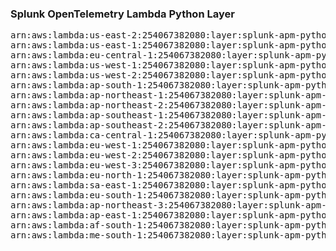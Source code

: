 <h3>Splunk OpenTelemetry Lambda Python Layer</h3>

<pre>
arn:aws:lambda:us-east-2:254067382080:layer:splunk-apm-python:295
arn:aws:lambda:us-east-1:254067382080:layer:splunk-apm-python:19
arn:aws:lambda:eu-central-1:254067382080:layer:splunk-apm-python:19
arn:aws:lambda:us-west-1:254067382080:layer:splunk-apm-python:19
arn:aws:lambda:us-west-2:254067382080:layer:splunk-apm-python:19
arn:aws:lambda:ap-south-1:254067382080:layer:splunk-apm-python:19
arn:aws:lambda:ap-northeast-1:254067382080:layer:splunk-apm-python:19
arn:aws:lambda:ap-northeast-2:254067382080:layer:splunk-apm-python:19
arn:aws:lambda:ap-southeast-1:254067382080:layer:splunk-apm-python:19
arn:aws:lambda:ap-southeast-2:254067382080:layer:splunk-apm-python:19
arn:aws:lambda:ca-central-1:254067382080:layer:splunk-apm-python:19
arn:aws:lambda:eu-west-1:254067382080:layer:splunk-apm-python:19
arn:aws:lambda:eu-west-2:254067382080:layer:splunk-apm-python:19
arn:aws:lambda:eu-west-3:254067382080:layer:splunk-apm-python:19
arn:aws:lambda:eu-north-1:254067382080:layer:splunk-apm-python:19
arn:aws:lambda:sa-east-1:254067382080:layer:splunk-apm-python:19
arn:aws:lambda:eu-south-1:254067382080:layer:splunk-apm-python:19
arn:aws:lambda:ap-northeast-3:254067382080:layer:splunk-apm-python:19
arn:aws:lambda:ap-east-1:254067382080:layer:splunk-apm-python:19
arn:aws:lambda:af-south-1:254067382080:layer:splunk-apm-python:19
arn:aws:lambda:me-south-1:254067382080:layer:splunk-apm-python:19
</pre>
